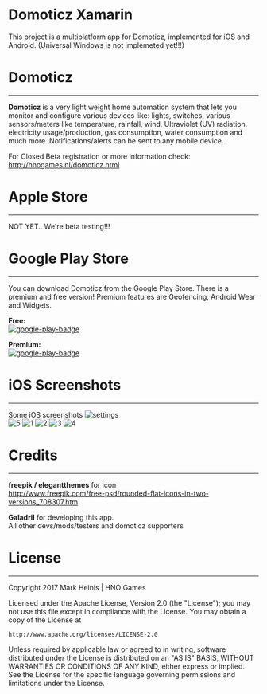 # Domoticz Xamarin
This project is a multiplatform app for Domoticz, implemented for iOS and Android. (Universal Windows is not implemeted yet!!!)


# Domoticz
-----
**Domoticz** is a very light weight home automation system that lets you monitor and configure various devices like: lights, switches, various sensors/meters like temperature, rainfall, wind, Ultraviolet (UV) radiation, electricity usage/production, gas consumption, water consumption and much more. Notifications/alerts can be sent to any mobile device.

For Closed Beta registration or more information check:  
http://hnogames.nl/domoticz.html


# Apple Store
-----
NOT YET.. We're beta testing!!!


# Google Play Store
-----
You can download Domoticz from the Google Play Store. There is a premium and free version! Premium features are Geofencing, Android Wear and Widgets.  

**Free:**  
[![google-play-badge](https://cloud.githubusercontent.com/assets/14561640/22199304/96017fa6-e15a-11e6-99bd-6fd3412eac8e.png)](https://play.google.com/store/apps/details?id=nl.hnogames.domoticz)

**Premium:**  
[![google-play-badge](https://cloud.githubusercontent.com/assets/14561640/22199304/96017fa6-e15a-11e6-99bd-6fd3412eac8e.png)](https://play.google.com/store/apps/details?id=nl.hnogames.domoticz.premium)


# iOS Screenshots
-----
Some iOS screenshots
![settings](https://cloud.githubusercontent.com/assets/14561640/24851299/6d2d0554-1dd3-11e7-97a1-fda525389ab6.png)  
![5](https://user-images.githubusercontent.com/14561640/29310108-ca32305c-81ac-11e7-916d-973a1fb0e4fa.jpg)
![1](https://user-images.githubusercontent.com/14561640/29310106-ca32251c-81ac-11e7-8477-f3524ab81b2a.jpg)
![2](https://user-images.githubusercontent.com/14561640/29310105-ca309e22-81ac-11e7-924a-171d65912367.jpg)
![3](https://user-images.githubusercontent.com/14561640/29310109-ca33f8ba-81ac-11e7-81bc-b55716aaa1b4.jpg)
![4](https://user-images.githubusercontent.com/14561640/29310107-ca324394-81ac-11e7-9b7f-092a44681602.jpg)


# Credits
-----
**freepik / elegantthemes** for icon  
http://www.freepik.com/free-psd/rounded-flat-icons-in-two-versions_708307.htm

**Galadril** for developing this app.  
All other devs/mods/testers and domoticz supporters


# License
-----
Copyright 2017 Mark Heinis | HNO Games

Licensed under the Apache License, Version 2.0 (the "License");
you may not use this file except in compliance with the License.
You may obtain a copy of the License at

    http://www.apache.org/licenses/LICENSE-2.0

Unless required by applicable law or agreed to in writing, software
distributed under the License is distributed on an "AS IS" BASIS,
WITHOUT WARRANTIES OR CONDITIONS OF ANY KIND, either express or implied.
See the License for the specific language governing permissions and
limitations under the License.
